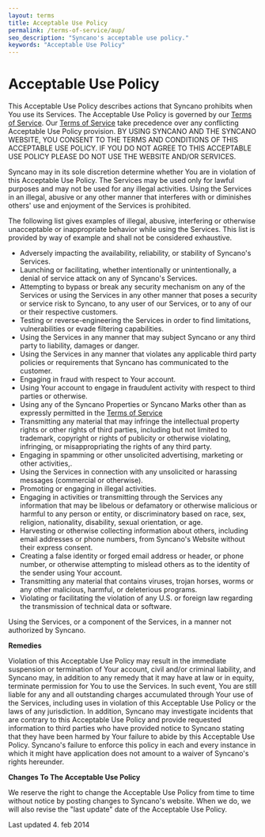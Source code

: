 ```yaml
---
layout: terms
title: Acceptable Use Policy
permalink: /terms-of-service/aup/
seo_description: "Syncano's acceptable use policy."
keywords: "Acceptable Use Policy"
---
```


<h1>Acceptable Use Policy</h1>
This Acceptable Use Policy describes actions that Syncano prohibits when You use its Services. The Acceptable Use Policy is governed by our <a title="Terms of Service" href="http://www.syncano.com/gtc/terms/">Terms of Service</a>. Our <a title="Terms of Service" href="http://www.syncano.com/gtc/terms/">Terms of Service</a> take precedence over any conflicting Acceptable Use Policy provision. BY USING SYNCANO AND THE SYNCANO WEBSITE, YOU CONSENT TO THE TERMS AND CONDITIONS OF THIS ACCEPTABLE USE POLICY. IF YOU DO NOT AGREE TO THIS ACCEPTABLE USE POLICY PLEASE DO NOT USE THE WEBSITE AND/OR SERVICES.

Syncano may in its sole discretion determine whether You are in violation of this Acceptable Use Policy. The Services may be used only for lawful purposes and may not be used for any illegal activities. Using the Services in an illegal, abusive or any other manner that interferes with or diminishes others' use and enjoyment of the Services is prohibited.

The following list gives examples of illegal, abusive, interfering or otherwise unacceptable or inappropriate behavior while using the Services. This list is provided by way of example and shall not be considered exhaustive.
<ul>
	<li>Adversely impacting the availability, reliability, or stability of Syncano's Services.</li>
	<li>Launching or facilitating, whether intentionally or unintentionally, a denial of service attack on any of Syncano's Services.</li>
	<li>Attempting to bypass or break any security mechanism on any of the Services or using the Services in any other manner that poses a security or service risk to Syncano, to any user of our Services, or to any of our or their respective customers.</li>
	<li>Testing or reverse-engineering the Services in order to find limitations, vulnerabilities or evade filtering capabilities.</li>
	<li>Using the Services in any manner that may subject Syncano or any third party to liability, damages or danger.</li>
	<li>Using the Services in any manner that violates any applicable third party policies or requirements that Syncano has communicated to the customer.</li>
	<li>Engaging in fraud with respect to Your account.</li>
	<li>Using Your account to engage in fraudulent activity with respect to third parties or otherwise.</li>
	<li>Using any of the Syncano Properties or Syncano Marks other than as expressly permitted in the <a title="Terms of Service" href="http://www.syncano.com/gtc/terms/">Terms of Service</a></li>
	<li>Transmitting any material that may infringe the intellectual property rights or other rights of third parties, including but not limited to trademark, copyright or rights of publicity or otherwise violating, infringing, or misappropriating the rights of any third party.</li>
	<li>Engaging in spamming or other unsolicited advertising, marketing or other activities,.</li>
	<li>Using the Services in connection with any unsolicited or harassing messages (commercial or otherwise).</li>
	<li>Promoting or engaging in illegal activities.</li>
	<li>Engaging in activities or transmitting through the Services any information that may be libelous or defamatory or otherwise malicious or harmful to any person or entity, or discriminatory based on race, sex, religion, nationality, disability, sexual orientation, or age.</li>
	<li>Harvesting or otherwise collecting information about others, including email addresses or phone numbers, from Syncano's Website without their express consent.</li>
	<li>Creating a false identity or forged email address or header, or phone number, or otherwise attempting to mislead others as to the identity of the sender using Your account.</li>
	<li>Transmitting any material that contains viruses, trojan horses, worms or any other malicious, harmful, or deleterious programs.</li>
	<li>Violating or facilitating the violation of any U.S. or foreign law regarding the transmission of technical data or software.</li>
</ul>
Using the Services, or a component of the Services, in a manner not authorized by Syncano.

<b>Remedies</b>

Violation of this Acceptable Use Policy may result in the immediate suspension or termination of Your account, civil and/or criminal liability, and Syncano may, in addition to any remedy that it may have at law or in equity, terminate permission for You to use the Services. In such event, You are still liable for any and all outstanding charges accumulated through Your use of the Services, including uses in violation of this Acceptable Use Policy or the laws of any jurisdiction. In addition, Syncano may investigate incidents that are contrary to this Acceptable Use Policy and provide requested information to third parties who have provided notice to Syncano stating that they have been harmed by Your failure to abide by this Acceptable Use Policy. Syncano's failure to enforce this policy in each and every instance in which it might have application does not amount to a waiver of Syncano's rights hereunder.

<b>Changes To The Acceptable Use Policy</b>

We reserve the right to change the Acceptable Use Policy from time to time without notice by posting changes to Syncano's website. When we do, we will also revise the "last update" date of the Acceptable Use Policy.

Last updated 4. feb 2014
